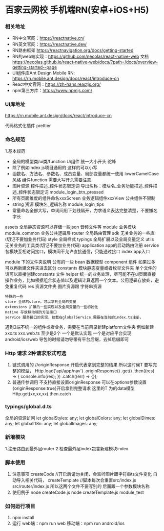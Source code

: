 # 百家云网校 手机端RN(安卓+iOS+H5)


### 相关地址
- RN中文官网：https://reactnative.cn/
- RN英文官网：https://reactnative.dev/
- RN路由框架 https://reactnavigation.org/docs/getting-started
- RN的web端实现：https://github.com/necolas/react-native-web
  文档 https://necolas.github.io/react-native-web/docs/?path=/docs/overview-getting-started--page
- UI组件库Ant Design Mobile RN: https://rn.mobile.ant.design/docs/react/introduce-cn
- React中文官网：https://zh-hans.reactjs.org/
- npm第三方库：https://www.npmjs.com/

### UI库地址
https://rn.mobile.ant.design/docs/react/introduce-cn

代码格式化插件
prettier

### 命名规范
1.基本规范
- 全局的模型类/ui类/function Ui组件 统一大小开头 驼峰
- 除了例如index js项目通用的 这样的可以小写
- 函数名、方法名、参数名、成员变量、局部变量都统一使用 lowerCamelCase 风格   组件function 需要大写开头需要注意
- 图片资源  控件描述_控件状态限定词  导出名称：模块名_业务功能描述_控件描述_控件状态限定词 module_login_btn_pressed
- 所有页面维度的组件命名xxxScreen 业务逻辑组件xxxView 公共组件不限制
- string 资源 模块名_逻辑名称 module_login_tips
- 常量命名全部大写，单词间用下划线隔开，力求语义表达完整清楚，不要嫌名字长


assets 全局静态资源可以存储一些json 音频文件等
module 业务模块
    module_common 业务公共逻辑层
router 全局路由管理
sdk 无关业务的一些库(切记不要加业务代码)
style 全局样式
typings 全局扩展以及全局变量定义
utils 无关业务的工具类(切记不要加业务代码)
application app的启动路由注册
service 各模块互相访问接口，模块间不允许直接通信，只能通过接口
index app入口


module 下的文件夹说明
    公有的一些
    bean      数据模型
    component 组件 如果过多可以再新建文件夹进去区分
    constants 模块静态变量或者枚举文件夹 单个文件的话可以直接创建constants 文件
    helper 统一的业务处理，尽可能不在ui页面直接操作业务，比如根据组合状态值以及逻辑计算返回一个文本。公用逻辑存放处，避免重复代码
    res 资源文件夹 图片资源跟 字符串资源


    特殊的一些
    store 全部的store，可以拿到全局的变量
    extensions 扩展的一些实现以及全局变量的一些初始化
    native 存放移动端的方法接口
    service 服务接口的实现，挂载在globalService,需要在当前的index.ts注册，




遇到3端不统一的组件或者业务，需要在当前目录新建platform文件夹
例如新建xxx.ts  xxx.web.ts  至少是2个 一个是默认实现 一个是对应平台实现
android/ios/web
导包的时候请勿导带有平台后缀，去掉后缀即可



### Http 请求 2种请求形式可选
1. 链式调用的
//originResponse 开启代表拿到完整的结果 所以这时候T 要写完整的模型，
Http.load('api/app/nav')
      .originResponse()
      .get<T>()
      .then((res) => {
        console.info(res);
      })
      .catch((err) => {});
2. 普通传参调用 不支持直接设置originResponse  可以在options参数设置{originResponse:true}开启拿到完整请求
这里的T 为的data模型
Http.get<T>(xx,xx,xx).then.catch


### typings/global.d.ts
全局的资源访问
  let globalStyles: any;
  let globalColors: any;
  let globalDimes: any;
  let globalI18n: any;
  let globalImages: any;





### 新增模块
1.注册路由到最外层router
2.检查最外层index包含新建模块index

### 脚本使用
1. 注意事项
createCode //开启后请勿关闭，会监听图片跟字符串ts文件变化 自动导入相关代码，
createTemplate //脚本每次会重置src/index.js  src/router/index.js 所以这两个文件不要写别的
               后面跟一个参数模块名称
2. 使用例子
node createCode.js
node createTemplate.js module_test


### 如何运行项目
1. npm install
2. 运行
web端：npm run web
移动端：npm run android/ios
